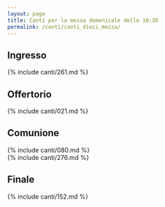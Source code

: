 ```yaml
---
layout: page
title: Canti per la messa domenicale delle 10:30
permalink: /canti/canti_dieci_mezza/
---
```


## Ingresso
{% include canti/261.md %}     

## Offertorio
{% include canti/021.md %}   

## Comunione   
{% include canti/080.md %}   
{% include canti/276.md %}    

## Finale
{% include canti/152.md %}
